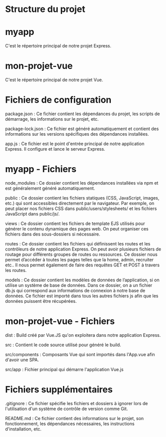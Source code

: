 # Structure du projet


# myapp

C'est le répertoire principal de notre projet Express.

# mon-projet-vue

C'est le répertoire principal de notre projet Vue.

# Fichiers de configuration

package.json : Ce fichier contient les dépendances du projet, les scripts de démarrage, les informations sur le projet, etc.

package-lock.json : Ce fichier est généré automatiquement et contient des informations sur les versions spécifiques des dépendances installées.

app.js : Ce fichier est le point d'entrée principal de notre application Express. Il configure et lance le serveur Express.


# myapp - Fichiers

node_modules : Ce dossier contient les dépendances installées via npm et est généralement généré automatiquement.

public : Ce dossier contient les fichiers statiques (CSS, JavaScript, images, etc.) qui sont accessibles directement par le navigateur. Par exemple, on peut placer nos fichiers CSS dans public/users/stylesheets/ et les fichiers JavaScript dans public/js/.

views : Ce dossier contient les fichiers de template EJS utilisés pour générer le contenu dynamique des pages web. On peut organiser ces fichiers dans des sous-dossiers si nécessaire. 

routes : Ce dossier contient les fichiers qui définissent les routes et les contrôleurs de  notre application Express. On peut avoir plusieurs fichiers de routage pour différents groupes de routes ou ressources. Ce dossier nous permet d’accéder à toutes les pages telles que la home, admin, recruiter etc.. Il nous permet également de faire des requêtes GET et POST à travers les routes.

models : Ce dossier contient les modèles de données de l’application, si on utilise un système de base de données.
Dans ce dossier, on a un fichier db.js qui correspond aux informations de connexion à notre base de données. Ce fichier est importé dans tous les autres fichiers js afin que les données puissent être récupérées.

# mon-projet-vue - Fichiers

dist : Build créé par Vue.JS qu'on exploitera dans notre application Express.

src : Contient le code source utilisé pour généré le build.

src/components : Composants Vue qui sont importés dans l'App.vue afin d'avoir une SPA.

src/app : Fichier principal qui démarre l'application Vue.js

# Fichiers supplémentaires

.gitignore : Ce fichier spécifie les fichiers et dossiers à ignorer lors de l'utilisation d'un système de contrôle de version comme Git.

README.md : Ce fichier contient des informations sur le projet, son fonctionnement, les dépendances nécessaires, les instructions d'installation, etc.
